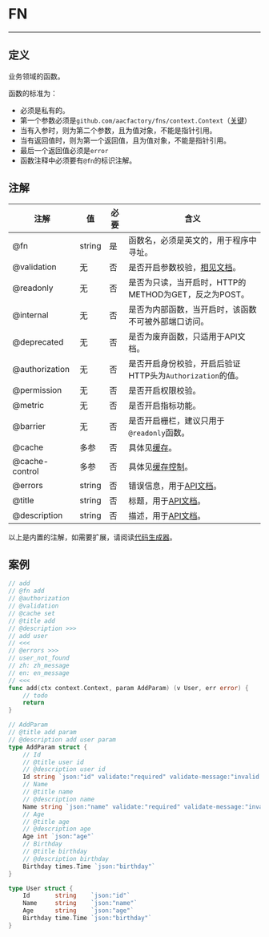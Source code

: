 # FN

---
## 定义
业务领域的函数。 

函数的标准为：
* 必须是私有的。
* 第一个参数必须是`github.com/aacfactory/fns/context.Context`（[关键](https://github.com/aacfactory/fns/blob/main/docs/context.md)）
* 当有入参时，则为第二个参数，且为值对象，不能是指针引用。
* 当有返回值时，则为第一个返回值，且为值对象，不能是指针引用。
* 最后一个返回值必须是`error`
* 函数注释中必须要有`@fn`的标识注解。

## 注解
| 注解             | 值      | 必要 | 含义                                                                               |
|----------------|--------|----|----------------------------------------------------------------------------------|
| @fn            | string | 是  | 函数名，必须是英文的，用于程序中寻址。                                                              |
| @validation    | 无      | 否  | 是否开启参数校验，[相见文档](https://github.com/aacfactory/fns/blob/main/docs/validators.md)。 |
| @readonly      | 无      | 否  | 是否为只读，当开启时，HTTP的METHOD为GET，反之为POST。                                              |
| @internal      | 无      | 否  | 是否为内部函数，当开启时，该函数不可被外部端口访问。                                                       |
| @deprecated    | 无      | 否  | 是否为废弃函数，只适用于API文档。                                                               |
| @authorization | 无      | 否  | 是否开启身份校验，开启后验证HTTP头为`Authorization`的值。                                           |
| @permission    | 无      | 否  | 是否开启权限校验。                                                                        |
| @metric        | 无      | 否  | 是否开启指标功能。                                                                        |
| @barrier       | 无      | 否  | 是否开启栅栏，建议只用于`@readonly`函数。                                                       |
| @cache         | 多参     | 否  | 具体见[缓存](https://github.com/aacfactory/fns/blob/main/docs/cache.md)。              |
| @cache-control | 多参     | 否  | 具体见[缓存控制](https://github.com/aacfactory/fns/blob/main/docs/cache-control.md)。    |
| @errors        | string | 否  | 错误信息，用于[API文档](https://github.com/aacfactory/fns/blob/main/docs/openapi.md)。     |
| @title         | string | 否  | 标题，用于[API文档](https://github.com/aacfactory/fns/blob/main/docs/openapi.md)。       |
| @description   | string | 否  | 描述，用于[API文档](https://github.com/aacfactory/fns/blob/main/docs/openapi.md)。       |

以上是内置的注解，如需要扩展，请阅读[代码生成器](https://github.com/aacfactory/fns/blob/main/docs/generation.md)。


## 案例
```go
// add
// @fn add
// @authorization
// @validation
// @cache set
// @title add
// @description >>>
// add user
// <<<
// @errors >>>
// user_not_found
// zh: zh_message
// en: en_message
// <<<
func add(ctx context.Context, param AddParam) (v User, err error) {
    // todo 
	return
}
```
```go
// AddParam
// @title add param
// @description add user param
type AddParam struct {
	// Id
	// @title user id
	// @description user id
	Id string `json:"id" validate:"required" validate-message:"invalid id"`
	// Name
	// @title name
	// @description name
	Name string `json:"name" validate:"required" validate-message:"invalid name"`
	// Age
	// @title age
	// @description age
	Age int `json:"age"`
	// Birthday
	// @title birthday
	// @description birthday
	Birthday times.Time `json:"birthday"`
}
```
```go
type User struct {
	Id       string    `json:"id"`
	Name     string    `json:"name"`
	Age      string    `json:"age"`
	Birthday time.Time `json:"birthday"`
}
```